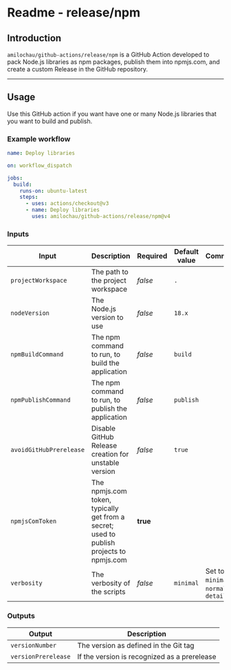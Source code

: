 # Readme - release/npm

## Introduction

`amilochau/github-actions/release/npm` is a GitHub Action developed to pack Node.js libraries as npm packages, publish them into npmjs.com, and create a custom Release in the GitHub repository.

---

## Usage

Use this GitHub action if you want have one or many Node.js libraries that you want to build and publish.

### Example workflow

```yaml
name: Deploy libraries

on: workflow_dispatch

jobs:
  build:
    runs-on: ubuntu-latest
    steps:
      - uses: actions/checkout@v3
      - name: Deploy libraries
        uses: amilochau/github-actions/release/npm@v4
```

### Inputs

| Input | Description | Required | Default value | Comment |
| ----- | ----------- | -------- | ------------- | ------- |
| `projectWorkspace` | The path to the project workspace | *false* | `.` |
| `nodeVersion` | The Node.js version to use | *false* | `18.x` |
| `npmBuildCommand` | The npm command to run, to build the application | *false* | `build` |
| `npmPublishCommand` | The npm command to run, to publish the application | *false* | `publish` |
| `avoidGitHubPrerelease` | Disable GitHub Release creation for unstable version | *false* | `true` |
| `npmjsComToken` |  The npmjs.com token, typically get from a secret; used to publish projects to npmjs.com | **true** |
| `verbosity` | The verbosity of the scripts | *false* | `minimal` | Set to `minimal`, `normal` or `detailed` |

### Outputs

| Output | Description |
| ------ | ----------- |
| `versionNumber` | The version as defined in the Git tag |
| `versionPrerelease` | If the version is recognized as a prerelease |
